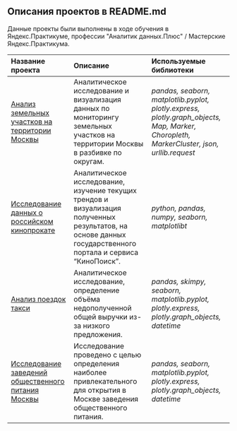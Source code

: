 ## Описания проектов в README.md

Данные проекты были выполнены в ходе обучения в Яндекс.Практикуме, профессии "Аналитик данных.Плюс" / Мастерские Яндекс.Практикума.

| Название проекта | Описание | Используемые библиотеки | 
| :---------------------- | :---------------------- | :---------------------- |
| [Анализ земельных участков на территории Москвы](Moscow_department) | Аналитическое исследование и визуализация данных по мониторингу земельных участков на территории Москвы в разбивке по округам.|*pandas, seaborn, matplotlib.pyplot, plotly.express, plotly.graph_objects, Map, Marker, Choropleth, MarkerCluster, json, urllib.request* |
| [Исследование данных о российском кинопрокате](film_distribution) | Аналитическое исследование, изучение текущих трендов и визуализация полученных результатов, на основе данных государственного портала и сервиса “КиноПоиск”.| *python, pandas, numpy, seaborn, matplotlibt* |
| [Анализ поездок такси](taxi) | Аналитическое исследование, определение объёма недополученной общей выручки из-за низкого предложения.| *pandas, skimpy, seaborn, matplotlib.pyplot, plotly.express, plotly.graph_objects, datetime* |
| [Исследование заведений общественного питания Москвы](catering_establishment) | Исследование проведено с целью определения наиболее привлекательного для открытия в Москве заведения общественного питания.| *pandas, seaborn, matplotlib.pyplot, plotly.express, plotly.graph_objects, datetime* |
